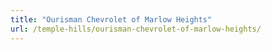 ```yaml
---
title: "Ourisman Chevrolet of Marlow Heights"
url: /temple-hills/ourisman-chevrolet-of-marlow-heights/
---
```

